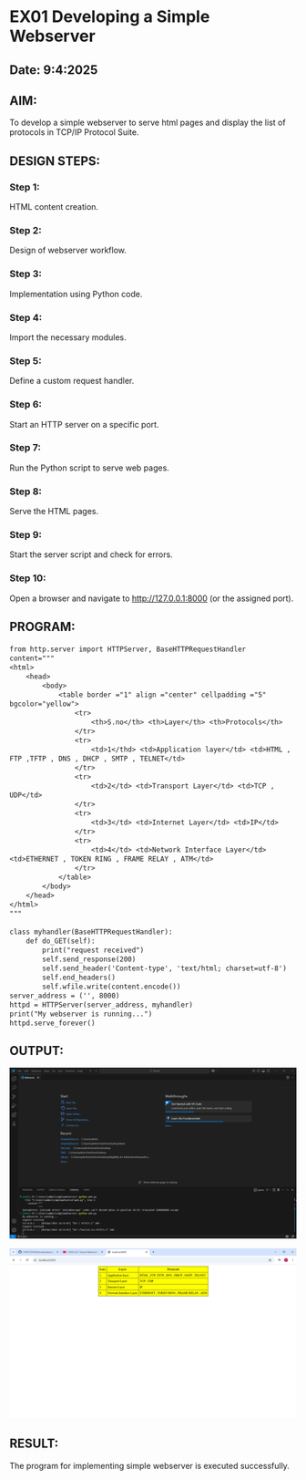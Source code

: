# EX01 Developing a Simple Webserver
## Date: 9:4:2025

## AIM:
To develop a simple webserver to serve html pages and display the list of protocols in TCP/IP Protocol Suite.

## DESIGN STEPS:
### Step 1: 
HTML content creation.

### Step 2:
Design of webserver workflow.

### Step 3:
Implementation using Python code.

### Step 4:
Import the necessary modules.

### Step 5:
Define a custom request handler.

### Step 6:
Start an HTTP server on a specific port.

### Step 7:
Run the Python script to serve web pages.

### Step 8:
Serve the HTML pages.

### Step 9:
Start the server script and check for errors.

### Step 10:
Open a browser and navigate to http://127.0.0.1:8000 (or the assigned port).

## PROGRAM:

```
from http.server import HTTPServer, BaseHTTPRequestHandler
content="""
<html>
    <head>
        <body>
            <table border ="1" align ="center" cellpadding ="5" bgcolor="yellow">
                <tr>
                    <th>S.no</th> <th>Layer</th> <th>Protocols</th>
                </tr>
                <tr>
                    <td>1</thd> <td>Application layer</td> <td>HTML , FTP ,TFTP , DNS , DHCP , SMTP , TELNET</td>
                </tr>
                <tr>
                    <td>2</td> <td>Transport Layer</td> <td>TCP , UDP</td>
                </tr>
                <tr>
                    <td>3</td> <td>Internet Layer</td> <td>IP</td>
                </tr>
                <tr>
                    <td>4</td> <td>Network Interface Layer</td> <td>ETHERNET , TOKEN RING , FRAME RELAY , ATM</td>
                </tr>
            </table> 
        </body>
    </head>
</html>
"""

class myhandler(BaseHTTPRequestHandler):
    def do_GET(self):
        print("request received")
        self.send_response(200)
        self.send_header('Content-type', 'text/html; charset=utf-8')
        self.end_headers()
        self.wfile.write(content.encode())
server_address = ('', 8000)
httpd = HTTPServer(server_address, myhandler)
print("My webserver is running...")
httpd.serve_forever()

```


## OUTPUT:

![alt text](<web exp output 2.png>)

![alt text](<web exp output.png>)


## RESULT:
The program for implementing simple webserver is executed successfully.
